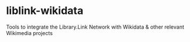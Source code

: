 # liblink-wikidata
Tools to integrate the Library.Link Network with Wikidata &amp; other relevant Wikimedia projects
